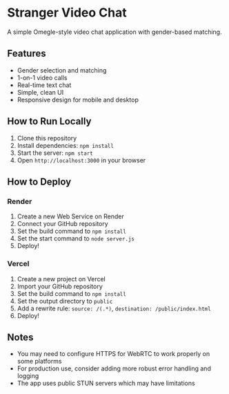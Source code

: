 # Stranger Video Chat

A simple Omegle-style video chat application with gender-based matching.

## Features

- Gender selection and matching
- 1-on-1 video calls
- Real-time text chat
- Simple, clean UI
- Responsive design for mobile and desktop

## How to Run Locally

1. Clone this repository
2. Install dependencies: `npm install`
3. Start the server: `npm start`
4. Open `http://localhost:3000` in your browser

## How to Deploy

### Render
1. Create a new Web Service on Render
2. Connect your GitHub repository
3. Set the build command to `npm install`
4. Set the start command to `node server.js`
5. Deploy!

### Vercel
1. Create a new project on Vercel
2. Import your GitHub repository
3. Set the build command to `npm install`
4. Set the output directory to `public`
5. Add a rewrite rule: `source: /(.*)`, `destination: /public/index.html`
6. Deploy!

## Notes

- You may need to configure HTTPS for WebRTC to work properly on some platforms
- For production use, consider adding more robust error handling and logging
- The app uses public STUN servers which may have limitations

